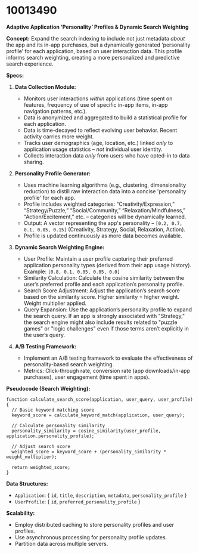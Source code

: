 # 10013490

**Adaptive Application ‘Personality’ Profiles & Dynamic Search Weighting**

**Concept:** Expand the search indexing to include not just metadata *about* the app and its in-app purchases, but a dynamically generated ‘personality profile’ for each application, based on user interaction data. This profile informs search weighting, creating a more personalized and predictive search experience.

**Specs:**

1.  **Data Collection Module:**
    *   Monitors user interactions *within* applications (time spent on features, frequency of use of specific in-app items, in-app navigation patterns, etc.).
    *   Data is anonymized and aggregated to build a statistical profile for each application.
    *   Data is time-decayed to reflect evolving user behavior. Recent activity carries more weight.
    *   Tracks user demographics (age, location, etc.) linked *only* to application usage statistics – *not* individual user identity.
    *   Collects interaction data *only* from users who have opted-in to data sharing.

2.  **Personality Profile Generator:**
    *   Uses machine learning algorithms (e.g., clustering, dimensionality reduction) to distill raw interaction data into a concise 'personality profile' for each app.
    *   Profile includes weighted categories: “Creativity/Expression,” “Strategy/Puzzle,” “Social/Community,” “Relaxation/Mindfulness,” “Action/Excitement,” etc. – categories will be dynamically learned.
    *   Output: A vector representing the app's personality – `[0.2, 0.7, 0.1, 0.05, 0.15]` (Creativity, Strategy, Social, Relaxation, Action).
    *   Profile is updated continuously as more data becomes available.

3.  **Dynamic Search Weighting Engine:**
    *   User Profile: Maintain a user profile capturing their preferred application personality types (derived from their app usage history). Example: `[0.8, 0.1, 0.05, 0.05, 0.0]`
    *   Similarity Calculation: Calculate the cosine similarity between the user’s preferred profile and each application’s personality profile.
    *   Search Score Adjustment:  Adjust the application’s search score based on the similarity score. Higher similarity = higher weight.  Weight multiplier applied.
    *   Query Expansion: Use the application’s personality profile to expand the search query. If an app is strongly associated with "Strategy," the search engine might also include results related to "puzzle games" or "logic challenges" even if those terms aren’t explicitly in the user’s query.

4.  **A/B Testing Framework:**
    *   Implement an A/B testing framework to evaluate the effectiveness of personality-based search weighting.
    *   Metrics: Click-through rate, conversion rate (app downloads/in-app purchases), user engagement (time spent in apps).

**Pseudocode (Search Weighting):**

```
function calculate_search_score(application, user_query, user_profile) {
  // Basic keyword matching score
  keyword_score = calculate_keyword_match(application, user_query);

  // Calculate personality similarity
  personality_similarity = cosine_similarity(user_profile, application.personality_profile);

  // Adjust search score
  weighted_score = keyword_score + (personality_similarity * weight_multiplier);

  return weighted_score;
}
```

**Data Structures:**

*   `Application`: { `id`, `title`, `description`, `metadata`, `personality_profile` }
*   `UserProfile`: { `id`, `preferred_personality_profile` }

**Scalability:**

*   Employ distributed caching to store personality profiles and user profiles.
*   Use asynchronous processing for personality profile updates.
*   Partition data across multiple servers.